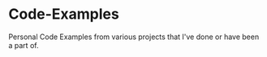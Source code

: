 # Code-Examples

Personal Code Examples from various projects that I've done or have been a part of.
